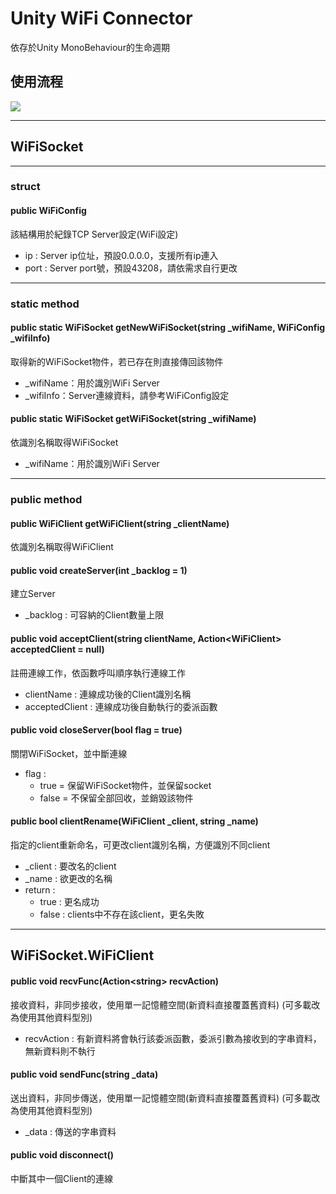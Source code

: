 # Unity WiFi Connector
依存於Unity MonoBehaviour的生命週期

## 使用流程

![](https://i.imgur.com/3SnebZu.png)

---

## WiFiSocket

---

### struct

#### public WiFiConfig
該結構用於紀錄TCP Server設定(WiFi設定)
- ip : Server ip位址，預設0.0.0.0，支援所有ip連入
- port : Server port號，預設43208，請依需求自行更改

---

### static method

#### public static WiFiSocket getNewWiFiSocket(string _wifiName, WiFiConfig _wifiInfo)
取得新的WiFiSocket物件，若已存在則直接傳回該物件
- _wifiName：用於識別WiFi Server
- _wifiInfo：Server連線資料，請參考WiFiConfig設定

#### public static WiFiSocket getWiFiSocket(string _wifiName)
依識別名稱取得WiFiSocket
- _wifiName：用於識別WiFi Server

---

### public method

#### public WiFiClient getWiFiClient(string _clientName)
依識別名稱取得WiFiClient

#### public void createServer(int _backlog = 1)
建立Server
- _backlog : 可容納的Client數量上限

#### public void acceptClient(string clientName, Action\<WiFiClient> acceptedClient = null)
註冊連線工作，依函數呼叫順序執行連線工作
- clientName : 連線成功後的Client識別名稱
- acceptedClient : 連線成功後自動執行的委派函數

#### public void closeServer(bool flag = true)
關閉WiFiSocket，並中斷連線
- flag : 
    - true  = 保留WiFiSocket物件，並保留socket
    - false = 不保留全部回收，並銷毀該物件

#### public bool clientRename(WiFiClient _client, string _name)
指定的client重新命名，可更改client識別名稱，方便識別不同client
- _client : 要改名的client
- _name : 欲更改的名稱
- return : 
    - true  : 更名成功
    - false : clients中不存在該client，更名失敗

---

## WiFiSocket.WiFiClient

#### public void recvFunc(Action\<string> recvAction)
接收資料，非同步接收，使用單一記憶體空間(新資料直接覆蓋舊資料)
(可多載改為使用其他資料型別)
- recvAction : 有新資料將會執行該委派函數，委派引數為接收到的字串資料，無新資料則不執行

#### public void sendFunc(string _data)
送出資料，非同步傳送，使用單一記憶體空間(新資料直接覆蓋舊資料)
(可多載改為使用其他資料型別)
- _data : 傳送的字串資料

#### public void disconnect()
中斷其中一個Client的連線
